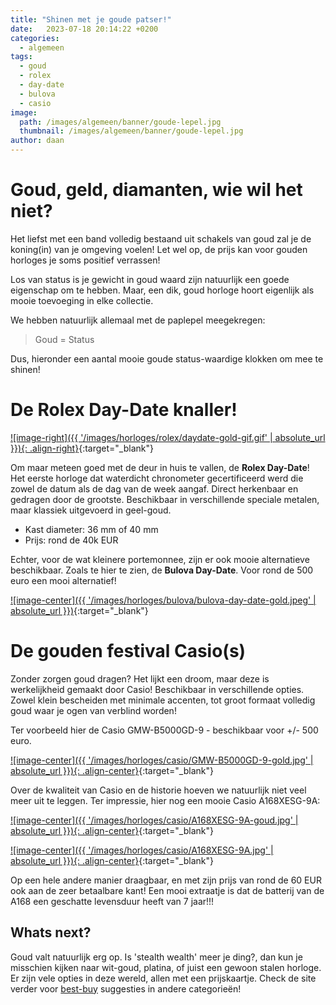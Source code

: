 ```yaml
---
title: "Shinen met je goude patser!"
date:   2023-07-18 20:14:22 +0200
categories:
  - algemeen
tags:
  - goud
  - rolex
  - day-date
  - bulova
  - casio
image: 
  path: /images/algemeen/banner/goude-lepel.jpg
  thumbnail: /images/algemeen/banner/goude-lepel.jpg
author: daan
---
```

# Goud, geld, diamanten, wie wil het niet?
Het liefst met een band volledig bestaand uit schakels van goud zal je de koning(in) van je omgeving voelen! Let wel op, de prijs kan voor gouden horloges je soms positief verrassen!

Los van status is je gewicht in goud waard zijn natuurlijk een goede eigenschap om te hebben. Maar, een dik, goud horloge hoort eigenlijk als mooie toevoeging in elke collectie.

We hebben natuurlijk allemaal met de paplepel meegekregen:

> Goud = Status

Dus, hieronder een aantal mooie goude status-waardige klokken om mee te shinen!

# De Rolex Day-Date knaller!

[![image-right]({{ '/images/horloges/rolex/daydate-gold-gif.gif' | absolute_url }}){: .align-right}](https://www.instagram.com/p/Cu2bL2bqGtm/?img_index=1){:target="_blank"}

Om maar meteen goed met de deur in huis te vallen, de **Rolex Day-Date**! Het eerste horloge dat waterdicht chronometer gecertificeerd werd die zowel de datum als de dag van de week aangaf. Direct herkenbaar en gedragen door de grootste. Beschikbaar in verschillende speciale metalen, maar klassiek uitgevoerd in geel-goud.

- Kast diameter: 36 mm of 40 mm
- Prijs: rond de 40k EUR

Echter, voor de wat kleinere portemonnee, zijn er ook mooie alternatieve beschikbaar. Zoals te hier te zien, de **Bulova Day-Date**. Voor rond de 500 euro een mooi alternatief!

[![image-center]({{ '/images/horloges/bulova/bulova-day-date-gold.jpeg' | absolute_url }})](https://www.instagram.com/p/Cu2bL2bqGtm/?img_index=2){:target="_blank"}

# De gouden festival Casio(s)

Zonder zorgen goud dragen? Het lijkt een droom, maar deze is werkelijkheid gemaakt door Casio! Beschikbaar in verschillende opties. Zowel klein bescheiden met minimale accenten, tot groot formaat volledig goud waar je ogen van verblind worden!

Ter voorbeeld hier de Casio GMW-B5000GD-9 - beschikbaar voor +/- 500 euro.

[![image-center]({{ '/images/horloges/casio/GMW-B5000GD-9-gold.jpg' | absolute_url }}){: .align-center}](https://www.casio.com/nl/search-result/?query=goud){:target="_blank"}

Over de kwaliteit van Casio en de historie hoeven we natuurlijk niet veel meer uit te leggen. Ter impressie, hier nog een mooie Casio A168XESG-9A:

[![image-center]({{ '/images/horloges/casio/A168XESG-9A-goud.jpg' | absolute_url }}){: .align-center}](https://www.casio.com/nl/watches/casio/vintage/product.A168XESG-9A/){:target="_blank"}

[![image-center]({{ '/images/horloges/casio/A168XESG-9A.jpg' | absolute_url }}){: .align-center}](https://www.casio.com/nl/watches/casio/vintage/product.A168XESG-9A/){:target="_blank"}

Op een hele andere manier draagbaar, en met zijn prijs van rond de 60 EUR ook aan de zeer betaalbare kant! Een mooi extraatje is dat de batterij van de A168 een geschatte levensduur heeft van 7 jaar!!!

## Whats next?
Goud valt natuurlijk erg op. Is 'stealth wealth' meer je ding?, dan kun je misschien kijken naar wit-goud, platina, of juist een gewoon stalen horloge. Er zijn vele opties in deze wereld, allen met een prijskaartje. Check de site verder voor [best-buy](/best-buy) suggesties in andere categorieën!
